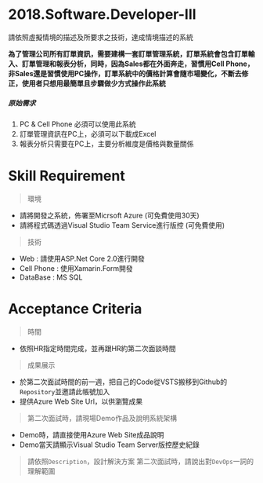 # 2018.Software.Developer-III
請依照虛擬情境的描述及所要求之技術，達成情境描述的系統

**為了管理公司所有訂單資訊，需要建構一套訂單管理系統，訂單系統會包含訂單輸入、訂單管理和報表分析，同時，因為Sales都在外面奔走，習慣用Cell Phone，非Sales還是習慣使用PC操作，訂單系統中的價格計算會隨市場變化，不斷去修正，使用者只想用最簡單且步驟做少方式操作此系統**

##### 原始需求
1. PC & Cell Phone 必須可以使用此系統
2. 訂單管理資訊在PC上，必須可以下載成Excel
3. 報表分析只需要在PC上，主要分析維度是價格與數量關係

# Skill Requirement
> 環境
- 請將開發之系統，佈署至Micrsoft Azure (可免費使用30天)
- 請將程式碼透過Visual Studio Team Service進行版控 (可免費使用)
> 技術
- Web : 請使用ASP.Net Core 2.0進行開發
- Cell Phone : 使用Xamarin.Form開發
- DataBase : MS SQL

# Acceptance Criteria
> 時間
- 依照HR指定時間完成，並再跟HR約第二次面談時間
> 成果展示
- 於第二次面試時間的前一週，把自己的Code從VSTS搬移到Github的`Repository`並邀請此帳號加入
- 提供Azure Web Site Url，以供瀏覽成果
> 第二次面試時，請現場Demo作品及說明系統架構
- Demo時，請直接使用Azure Web Site成品說明
- Demo當天請顯示Visual Studio Team Server版控歷史紀錄
> 請依照`Description`，設計解決方案
> 第二次面試時，請說出對`DevOps`一詞的理解範圍

